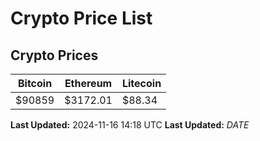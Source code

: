 # Crypto Price List

## Crypto Prices
| Bitcoin | Ethereum | Litecoin |
| ------- | -------- | -------- |
| $90859 | $3172.01 | $88.34 |
**Last Updated:** 2024-11-16 14:18 UTC
**Last Updated:** $DATE$
